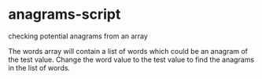 # anagrams-script
checking potential anagrams from an array

The words array will contain a list of words which could be an anagram of the test value.
Change the word value to the test value to find the anagrams in the list of words.
